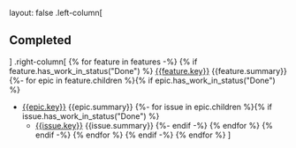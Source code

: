 layout: false
.left-column[
## Completed
]
.right-column[
{% for feature in features -%}
{% if feature.has_work_in_status("Done") %}
[{{feature.key}}]({{feature.url}}) {{feature.summary}}
{%- for epic in feature.children %}{% if epic.has_work_in_status("Done") %}
* [{{epic.key}}]({{epic.url}}) {{epic.summary}}
{%- for issue in epic.children %}{% if issue.has_work_in_status("Done") %}
    - [{{issue.key}}]({{issue.url}}) {{issue.summary}}
{%- endif -%}
{% endfor %}
{% endif -%}
{% endfor %}
{% endif -%}
{% endfor %}
]
